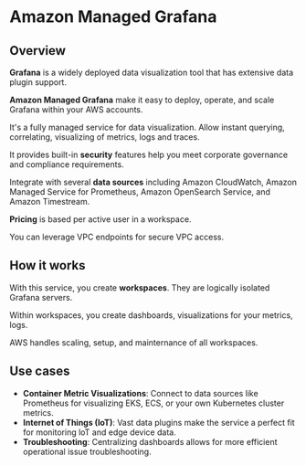 # Amazon Managed Grafana

## Overview

**Grafana** is a widely deployed data visualization tool that has extensive data plugin support.

**Amazon Managed Grafana** make it easy to deploy, operate, and scale Grafana within your AWS accounts.

It's a fully managed service for data visualization. Allow instant querying, correlating, visualizing of metrics, logs and traces.

It provides built-in **security** features help you meet corporate governance and compliance requirements.

Integrate with several **data sources** including Amazon CloudWatch, Amazon Managed Service for Prometheus, Amazon OpenSearch Service, and Amazon Timestream.

**Pricing** is based per active user in a workspace.

You can leverage VPC endpoints for secure VPC access.


## How it works

With this service, you create **workspaces**. They are logically isolated Grafana servers.

Within workspaces, you create dashboards, visualizations for your metrics, logs.

AWS handles scaling, setup, and mainternance of all workspaces.


## Use cases

- **Container Metric Visualizations**: Connect to data sources like Prometheus for visualizing EKS, ECS, or your own Kubernetes cluster metrics.
- **Internet of Things (IoT)**: Vast data plugins make the service a perfect fit for monitoring loT and edge device data.
- **Troubleshooting**: Centralizing dashboards allows for more efficient operational issue troubleshooting.
